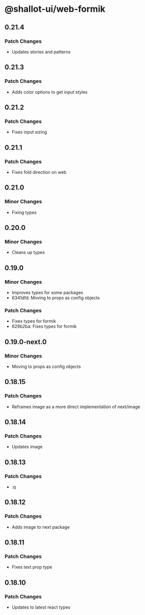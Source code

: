 # @shallot-ui/web-formik

## 0.21.4

### Patch Changes

- Updates stories and patterns

## 0.21.3

### Patch Changes

- Adds color options to get input styles

## 0.21.2

### Patch Changes

- Fixes input sizing

## 0.21.1

### Patch Changes

- Fixes fold direction on web

## 0.21.0

### Minor Changes

- Fixing types

## 0.20.0

### Minor Changes

- Cleans up types

## 0.19.0

### Minor Changes

- Improves types for some packages
- 6341dfd: Moving to props as config objects

### Patch Changes

- Fixes types for formik
- 629b2ba: Fixes types for formik

## 0.19.0-next.0

### Minor Changes

- Moving to props as config objects

## 0.18.15

### Patch Changes

- Reframes image as a more direct implementation of next/image

## 0.18.14

### Patch Changes

- Updates image

## 0.18.13

### Patch Changes

- :q

## 0.18.12

### Patch Changes

- Adds image to next package

## 0.18.11

### Patch Changes

- Fixes text prop type

## 0.18.10

### Patch Changes

- Updates to latest react types
